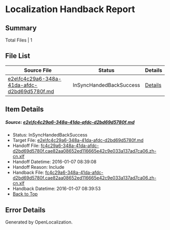 # <a name='report-top'></a> Localization Handback Report

## Summary
 Total Files | 1

## File List
 Source File | Status | Details 
 ----------- | ------ | ------- 
 [e2e\fc4c29a6-348a-41da-afdc-d2bd69d5780f.md](https://github.com/OpenLocalizationTest/oltest/blob/6e26f6f5ef33e9d8750c74c43ec85ab29b59e63f/e2e/fc4c29a6-348a-41da-afdc-d2bd69d5780f.md) | InSyncHandedBackSuccess | [Details](#b564e89529d296e26e8c6f22950164e0254fd41f1)

## Item Details
##### <a name='b564e89529d296e26e8c6f22950164e0254fd41f1'></a> Source: [e2e\fc4c29a6-348a-41da-afdc-d2bd69d5780f.md](https://github.com/OpenLocalizationTest/oltest/blob/6e26f6f5ef33e9d8750c74c43ec85ab29b59e63f/e2e/fc4c29a6-348a-41da-afdc-d2bd69d5780f.md)
* Status: InSyncHandedBackSuccess
* Target File: [e2e\fc4c29a6-348a-41da-afdc-d2bd69d5780f.md](https://github.com/OpenLocalizationTestOrg/oltest.zh-cn/blob/d7c7c5c5b4ada0830cdfb6da9d7f439e9aad6d2f/e2e/fc4c29a6-348a-41da-afdc-d2bd69d5780f.md)
* Handoff File: [fc4c29a6-348a-41da-afdc-d2bd69d5780f.cae82aa08652ed116665e42c9e033a137ad7ca06.zh-cn.xlf](https://github.com/OpenLocalizationTestOrg/olhandoff/blob/fe7606b487855b839a5574fb05525fd7f49585eb/ol-handoff/OpenLocalizationTestOrg/oltest.zh-cn/yufeih/fc4c29a6-348a-41da-afdc-d2bd69d5780f.cae82aa08652ed116665e42c9e033a137ad7ca06.zh-cn.xlf)
* Handoff Datetime: 2016-01-07 08:39:08
* Handoff Reason: Include
* Handback File: [fc4c29a6-348a-41da-afdc-d2bd69d5780f.cae82aa08652ed116665e42c9e033a137ad7ca06.zh-cn.xlf](https://github.com/OpenLocalizationTestOrg/olhandback/blob/88afd54ed640ba9ae95038ae258f4ebfe6d73388/ol-handback/OpenLocalizationTestOrg/oltest.zh-cn/yufeih/fc4c29a6-348a-41da-afdc-d2bd69d5780f.cae82aa08652ed116665e42c9e033a137ad7ca06.zh-cn.xlf)
* Handback Datetime: 2016-01-07 08:39:53
* [Back to Top](#report-top)


## Error Details

Generated by OpenLocalization.
